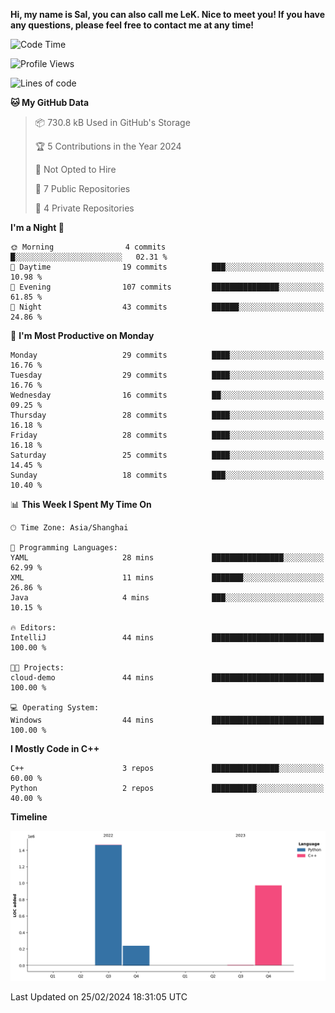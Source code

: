 **Hi, my name is Sal, you can also call me LeK. Nice to meet you! If you have any questions, please feel free to contact me at any time!**

<!--START_SECTION:waka-->
![Code Time](http://img.shields.io/badge/Code%20Time-170%20hrs%2050%20mins-blue)

![Profile Views](http://img.shields.io/badge/Profile%20Views-0-blue)

![Lines of code](https://img.shields.io/badge/From%20Hello%20World%20I%27ve%20Written-2.7%20million%20lines%20of%20code-blue)

**🐱 My GitHub Data** 

> 📦 730.8 kB Used in GitHub's Storage 
 > 
> 🏆 5 Contributions in the Year 2024
 > 
> 🚫 Not Opted to Hire
 > 
> 📜 7 Public Repositories 
 > 
> 🔑 4 Private Repositories 
 > 
**I'm a Night 🦉** 

```text
🌞 Morning                4 commits           █░░░░░░░░░░░░░░░░░░░░░░░░   02.31 % 
🌆 Daytime                19 commits          ███░░░░░░░░░░░░░░░░░░░░░░   10.98 % 
🌃 Evening                107 commits         ███████████████░░░░░░░░░░   61.85 % 
🌙 Night                  43 commits          ██████░░░░░░░░░░░░░░░░░░░   24.86 % 
```
📅 **I'm Most Productive on Monday** 

```text
Monday                   29 commits          ████░░░░░░░░░░░░░░░░░░░░░   16.76 % 
Tuesday                  29 commits          ████░░░░░░░░░░░░░░░░░░░░░   16.76 % 
Wednesday                16 commits          ██░░░░░░░░░░░░░░░░░░░░░░░   09.25 % 
Thursday                 28 commits          ████░░░░░░░░░░░░░░░░░░░░░   16.18 % 
Friday                   28 commits          ████░░░░░░░░░░░░░░░░░░░░░   16.18 % 
Saturday                 25 commits          ████░░░░░░░░░░░░░░░░░░░░░   14.45 % 
Sunday                   18 commits          ███░░░░░░░░░░░░░░░░░░░░░░   10.40 % 
```


📊 **This Week I Spent My Time On** 

```text
🕑︎ Time Zone: Asia/Shanghai

💬 Programming Languages: 
YAML                     28 mins             ████████████████░░░░░░░░░   62.99 % 
XML                      11 mins             ███████░░░░░░░░░░░░░░░░░░   26.86 % 
Java                     4 mins              ███░░░░░░░░░░░░░░░░░░░░░░   10.15 % 

🔥 Editors: 
IntelliJ                 44 mins             █████████████████████████   100.00 % 

🐱‍💻 Projects: 
cloud-demo               44 mins             █████████████████████████   100.00 % 

💻 Operating System: 
Windows                  44 mins             █████████████████████████   100.00 % 
```

**I Mostly Code in C++** 

```text
C++                      3 repos             ███████████████░░░░░░░░░░   60.00 % 
Python                   2 repos             ██████████░░░░░░░░░░░░░░░   40.00 % 
```



**Timeline**

![Lines of Code chart](https://raw.githubusercontent.com/LeKZzzz/LeKZzzz/master/assets/bar_graph.png)


 Last Updated on 25/02/2024 18:31:05 UTC
<!--END_SECTION:waka-->
